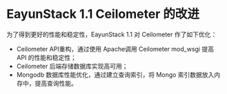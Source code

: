 # EayunStack 1.1 Ceilometer 的改进

为了得到更好的性能和稳定性，EayunStack 1.1 对 Ceilometer 作了如下优化：

* Ceilometer API重构，通过使用 Apache调用 Ceilometer mod_wsgi 提高 API 的性能和稳定性；
* Ceilometer 后端存储数据库实现高可用；
* Mongodb 数据库性能优化，通过建立查询索引，将 Mongo 索引数据放入内存中，提高查询性能。

